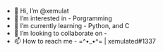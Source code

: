 - 👋 Hi, I’m @xemulat
- 👀 I’m interested in - Porgramming
- 🌱 I’m currently learning - Python, and C
- 💞️ I’m looking to collaborate on - 
- 📫 How to reach me - =^•_•^= | xemulated#1337
